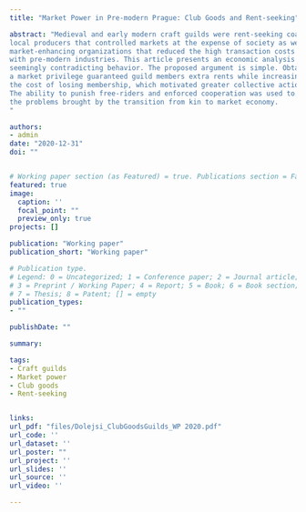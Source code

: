 ```yaml
---
title: "Market Power in Pre-modern Prague: Club Goods and Rent-seeking"

abstract: "Medieval and early modern craft guilds were rent-seeking coalitions of 
local producers that controlled markets at the expense of society as well as 
market-enhancing organizations that reduced the high transaction costs associated 
with pre-modern industries. This article presents an economic analysis of this 
seemingly contradicting behavior. The proposed argument is simple. Obtaining 
a market privilege guaranteed guild members extra rents while increasing 
the cost of losing membership, which motivated greater collective action within the organization. 
The ability to punish free-riders and enforced cooperation was used to overcome 
the problems brought by the transition from kin to market economy.
"

authors:
- admin
date: "2020-12-31"
doi: ""


# Working paper section (as Featured) = true. Publications section = False 
featured: true
image:
  caption: ''
  focal_point: ""
  preview_only: true
projects: []

publication: "Working paper"
publication_short: "Working paper"

# Publication type.
# Legend: 0 = Uncategorized; 1 = Conference paper; 2 = Journal article;
# 3 = Preprint / Working Paper; 4 = Report; 5 = Book; 6 = Book section;
# 7 = Thesis; 8 = Patent; [] = empty
publication_types:
- ""

publishDate: ""

summary: 

tags:
- Craft guilds
- Market power
- Club goods
- Rent-seeking


links:
url_pdf: "files/Dolejsi_ClubGoodsGuilds_WP 2020.pdf"
url_code: ''
url_dataset: ''
url_poster: ""
url_project: ''
url_slides: ''
url_source: ''
url_video: ''

---
```

